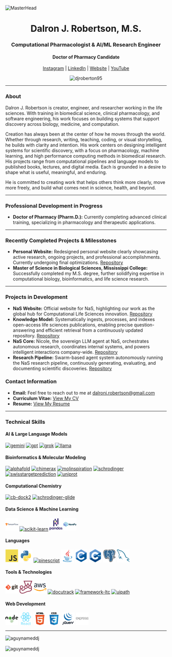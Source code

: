 ![MasterHead](https://media.nature.com/w1248/magazine-assets/d41586-022-00997-5/d41586-022-00997-5_20300292.gif)

<h1 align="center">Dalron J. Robertson, M.S. </h1>
<h3 align="center">Computational Pharmacologist & AI/ML Research Engineer</h3>
<h4 align="center">Doctor of Pharmacy Candidate</h4>
<p align="center">
    <a href="https://instagram.com/aguynameeddj" target="_blank">Instagram</a> |
    <a href="https://linkedin.com/in/dalronjrobertson" target="_blank">LinkedIn</a> |
    <a href="https://dalronjrobertson.com" target="_blank">Website</a> |
    <a href="https://youtube.com/@AGNDJ" target="_blank">YouTube</a>
</p>
<p align="center"> <img src="https://komarev.com/ghpvc/?username=djroberton95&label=Profile%20views&color=0e75b6&style=flat" alt="djroberton95" /> </p>

---

### About

Dalron J. Robertson is creator, engineer, and researcher working in the life sciences. With training in biomedical science, clinical pharmacology, and software engineering, his work focuses on building systems that support discovery across biology, medicine, and computation.

Creation has always been at the center of how he moves through the world. Whether through research, writing, teaching, coding, or visual storytelling, he builds with clarity and intention. His work centers on designing intelligent systems for scientific discovery, with a focus on pharmacology, machine learning, and high performance computing methods in biomedical research. His projects range from computational pipelines and language models to published books, lectures, and digital media. Each is grounded in a desire to shape what is useful, meaningful, and enduring.

He is committed to creating work that helps others think more clearly, move more freely, and build what comes next in science, health, and beyond.

---

### Professional Development in Progress
- **Doctor of Pharmacy (Pharm.D.):** Currently completing advanced clinical training, specializing in pharmacology and therapeutic applications.

---

### Recently Completed Projects & Milesstones
- **Personal Website:** Redesigned personal website clearly showcasing active research, ongoing projects, and professional accomplishments. Currently undergoing final optimizations. [Repository](https://github.com/AGuyNamedDJ/Personal-Website/tree/main)
- **Master of Science in Biological Sciences, Mississippi College:** Successfully completed my M.S. degree, further solidifying expertise in computational biology, bioinformatics, and life science research.

---

### Projects in Development
- **NaS Website:** Official website for NaS, highlighting our work as the global hub for Computational Life Sciences innovation. [Repository](https://github.com/NaS-Research/nas-website)
- **Knowledge Model:** Systematically ingests, processes, and indexes open-access life sciences publications, enabling precise question-answering and efficient retrieval from a continuously updated repository. [Repository](https://github.com/NaS-Research/knowledge-model)
- **NaS Core:** Nicole, the sovereign LLM agent at NaS, orchestrates autonomous research, coordinates internal systems, and powers intelligent interactions company-wide. [Repository](https://github.com/NaS-Research/NaS-Core)
- **Research Pipeline:** Swarm-based agent system autonomously running the NaS research pipeline, continuously generating, evaluating, and documenting scientific discoveries. [Repository](https://github.com/NaS-Research/Research-Pipeline)

### Contact Information
- **Email:** Feel free to reach out to me at [dalronj.robertson@gmail.com](mailto:dalronj.robertson@gmail.com)
- **Curriculum Vitae:** [View My CV](https://www.dropbox.com/scl/fi/axmahn043z2j26ybkd1wn/DJR-CurriculumVitae-2.pdf?rlkey=wwjy7wowk19d47kvq4x4v1tpg&st=cxf5te0e&dl=0)
- **Resume:** [View My Resume](https://www.dropbox.com/scl/fi/g57cd35l4fmgc1y5fssz7/DJR-Resume-5.pdf?rlkey=uzohcs5ffb35ytnheczchd0p1&st=qolhwojn&dl=0)

---

### Technical Skills 

#### AI & Large Language Models
<p align="left">
    <a href="https://blog.google/technology/ai/google-gemini-ai/#sundar-note" target="_blank"><img src="https://upload.wikimedia.org/wikipedia/commons/thumb/8/8a/Google_Gemini_logo.svg/1024px-Google_Gemini_logo.svg.png" alt="gemini" width="40" height="40"/></a>
    <a href="https://openai.com/chatgpt/" target="_blank"><img src="https://static.vecteezy.com/system/resources/previews/021/059/825/original/chatgpt-logo-chat-gpt-icon-on-green-background-free-vector.jpg" alt="gpt" width="40" height="40"/></a>
    <a href="https://x.ai" target="_blank"><img src="https://x.ai/apple-icon.png?d82460d2a9afe67b" alt="grok" width="40" height="40"/></a>
    <a href="https://llama.meta.com/#" target="_blank"><img src="https://www.enterpriseai.news/wp-content/uploads/2024/04/4-19-24-meta-ai-logo-685x320.webp" alt="llama" width="40" height="40"/></a>
</p>

#### Bioinformatics & Molecular Modeling
<p align="left">
    <a href="https://alphafold.ebi.ac.uk/" target="_blank"><img src="https://res.cloudinary.com/apideck/image/upload/v1638775806/icons/alphafold.png" alt="alphafold" width="40" height="40"/></a>
    <a href="https://www.cgl.ucsf.edu/chimerax/" target="_blank"><img src="https://pbs.twimg.com/profile_images/1258640052432695299/GfmeFx1c_400x400.jpg" alt="chimerax" width="40" height="40"/></a>
    <a href="https://www.molinspiration.com" target="_blank"><img src="https://cgrtools.readthedocs.io/_static/logo.jpg" alt="molinspiration" width="40" height="40"/></a>
    <a href="https://www.schrodinger.com" target="_blank"><img src="https://encrypted-tbn0.gstatic.com/images?q=tbn:ANd9GcRB0yzU5APpZJQ_ZcDDaNd6VEp_8yNWQSn5EA&s" alt="schrodinger" width="40" height="40"/></a>
    <a href="https://www.swisstargetprediction.ch" target="_blank"><img src="https://lh4.googleusercontent.com/proxy/3tYaXTMH0p1AEHXIGFEEqLzdBAoAdeVJbpjRbMqAgUpEsbZ7Qw-3xa420lF9ntTLk3WXDKndUc3EOFyXs3RozmB0HJzJ7ff5NnJY3QHbKafvoTJsE8EGrA0fYw" alt="swisstargetprediction" width="40" height="40"/></a>
    <a href="https://www.uniprot.org" target="_blank"><img src="https://www.uniprot.org/uniprotkb_illustration.img.51c868.svg" alt="uniprot" width="40" height="40"/></a>
</p>

#### Computational Chemistry
<p align="left">
    <a href="https://cadd.labshare.cn/cb-dock2/" target="_blank"><img src="https://cadd.labshare.cn/cb-dock2/images/clab.png" alt="cb-dock2" width="40" height="40"/></a>
    <a href="https://www.schrodinger.com/products/glide" target="_blank"><img src="https://logo.clearbit.com/schrodinger.com?size=512" alt="schrodinger-glide" width="40" height="40"/></a>
</p>


#### Data Science & Machine Learning
<p align="left">
    <a href="https://www.tensorflow.org" target="_blank"><img src="https://raw.githubusercontent.com/devicons/devicon/master/icons/tensorflow/tensorflow-original-wordmark.svg" alt="tensorflow" width="40" height="40"/></a>
    <a href="https://scikit-learn.org/stable/" target="_blank"><img src="https://upload.wikimedia.org/wikipedia/commons/thumb/0/05/Scikit_learn_logo_small.svg/2560px-Scikit_learn_logo_small.svg.png" alt="scikit-learn" width="65" height="40"/></a>
    <a href="https://pandas.pydata.org" target="_blank"><img src="https://raw.githubusercontent.com/devicons/devicon/master/icons/pandas/pandas-original-wordmark.svg" alt="pandas" width="40" height="40"/></a>
    <a href="https://numpy.org" target="_blank"><img src="https://raw.githubusercontent.com/devicons/devicon/master/icons/numpy/numpy-original-wordmark.svg" alt="numpy" width="40" height="40"/></a>
</p>

#### Languages
<p align="left">
    <a href="https://www.javascript.com" target="_blank"><img src="https://raw.githubusercontent.com/devicons/devicon/master/icons/javascript/javascript-original.svg" alt="javascript" width="40" height="40"/></a>
    <a href="https://www.python.org" target="_blank"><img src="https://raw.githubusercontent.com/devicons/devicon/master/icons/python/python-original.svg" alt="python" width="40" height="40"/></a>
    <a href="https://www.tradingview.com/pine-script-docs/welcome/" target="_blank"><img src="https://store-images.s-microsoft.com/image/apps.236.13836326969256223.40e47586-7294-425f-9bf6-c3049cc4c873.d153a4d9-74fa-4d16-a7d2-105cd04e4066" alt="pinescript" width="40" height="40"/></a>
    <a href="https://www.java.com/en/" target="_blank"><img src="https://raw.githubusercontent.com/devicons/devicon/master/icons/java/java-original.svg" alt="java" width="40" height="40"/></a>
    <a href="https://www.w3schools.com/c/c_intro.php" target="_blank"><img src="https://raw.githubusercontent.com/devicons/devicon/master/icons/c/c-original.svg" alt="c" width="40" height="40"/></a>
    <a href="https://www.w3schools.com/cpp/cpp_intro.asp#:~:text=C%2B%2B%20is%20an%20object%2Doriented,fun%20and%20easy%20to%20learn!" target="_blank"><img src="https://raw.githubusercontent.com/devicons/devicon/master/icons/cplusplus/cplusplus-original.svg" alt="c++" width="40" height="40"/></a>
    <a href="https://www.postgresql.org" target="_blank"><img src="https://raw.githubusercontent.com/devicons/devicon/master/icons/postgresql/postgresql-original.svg" alt="postgresql" width="40" height="40"/></a>
    <a href="https://www.mysql.com" target="_blank"><img src="https://raw.githubusercontent.com/devicons/devicon/master/icons/mysql/mysql-original.svg" alt="mysql" width="40" height="40"/></a>
</p>

#### Tools & Technologies
<p align="left">
    <a href="https://git-scm.com" target="_blank"><img src="https://raw.githubusercontent.com/devicons/devicon/master/icons/git/git-original-wordmark.svg" alt="git" width="40" height="40"/></a>
    <a href="https://jestjs.io" target="_blank"><img src="https://raw.githubusercontent.com/devicons/devicon/master/icons/jest/jest-plain.svg" alt="jest" width="40" height="40"/></a>
    <a href="https://aws.amazon.com/?nc2=h_lg" target="_blank"><img src="https://raw.githubusercontent.com/devicons/devicon/master/icons/amazonwebservices/amazonwebservices-original-wordmark.svg" alt="aws" width="40" height="40"/></a>
    <a href="https://www.redsailtechnologies.com/pharmacy-software/docutrack" target="_blank"><img src="https://images.g2crowd.com/uploads/product/image/social_landscape/social_landscape_9617d8911e0a2f79d3325d01245fc722/docutrack.png" alt="docutrack" width="40" height="45"/></a>
    <a href="https://frameworkltc.com" target="_blank"><img src="https://gdm-catalog-fmapi-prod.imgix.net/ProductScreenshot/a10b4425-fa40-454f-b4c1-0e10e2e3201d.png?ixlib=rb-1.0.0&ch=Width%2CDPR&auto=format&w=750&h=450&q=50" alt="framework-ltc" width="45" height="40"/></a>
    <a href="https://www.uipath.com" target="_blank"><img src="https://upload.wikimedia.org/wikipedia/en/8/80/UiPath_2019_Corporate_Logo.png" alt="uipath" width="77" height="40"/></a>
</p>

#### Web Development
<p align="left">
    <a href="https://nodejs.org/en" target="_blank"><img src="https://raw.githubusercontent.com/devicons/devicon/master/icons/nodejs/nodejs-original-wordmark.svg" alt="nodejs" width="40" height="40"/></a>
    <a href="https://react.dev" target="_blank"><img src="https://raw.githubusercontent.com/devicons/devicon/master/icons/react/react-original-wordmark.svg" alt="react" width="40" height="40"/></a>
    <a href="https://www.w3schools.com/html/" target="_blank"><img src="https://raw.githubusercontent.com/devicons/devicon/master/icons/html5/html5-original-wordmark.svg" alt="html5" width="40" height="40"/></a>
    <a href="https://www.w3schools.com/css/" target="_blank"><img src="https://raw.githubusercontent.com/devicons/devicon/master/icons/css3/css3-original-wordmark.svg" alt="css3" width="40" height="40"/></a>
    <a href="https://jquery.com" target="_blank"><img src="https://raw.githubusercontent.com/devicons/devicon/master/icons/jquery/jquery-original-wordmark.svg" alt="jquery" width="40" height="40"/></a>
    <a href="https://expressjs.com" target="_blank"><img src="https://raw.githubusercontent.com/devicons/devicon/master/icons/express/express-original-wordmark.svg" alt="express" width="40" height="40"/></a>
</p>


---

<a>
<p>&nbsp;<img align="left" src="https://github-readme-stats.vercel.app/api?username=aguynameddj&show_icons=true&locale=en" alt="aguynameddj" /></p>
<p><img align="center" src="https://github-readme-stats.vercel.app/api/top-langs?username=aguynameddj&show_icons=true&locale=en&layout=compact" alt="aguynameddj" /></p>
</a>
